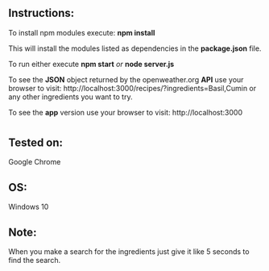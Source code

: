 ## Instructions:
To install npm modules execute:
**npm install**

This will install the modules listed as dependencies in the **package.json** file.

To run either execute
**npm start**
_or_
**node server.js**

To see the **JSON** object returned by the openweather.org **API** use your browser to visit:
http://localhost:3000/recipes/?ingredients=Basil,Cumin
or any other ingredients you want to try.

To see the **app** version use your browser to visit:
http://localhost:3000
#

## Tested on:
Google Chrome

## OS:
Windows 10

## Note: 
When you make a search for the ingredients just give it like 5 seconds to find the search.
